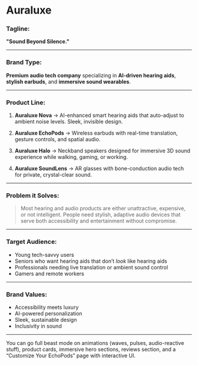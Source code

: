 # Auraluxe

### Tagline:

**"Sound Beyond Silence."**

---

### Brand Type:

**Premium audio tech company** specializing in **AI-driven hearing aids**, **stylish earbuds**, and **immersive sound wearables**.

---

### Product Line:

1. **Auraluxe Nova**
   → AI-enhanced smart hearing aids that auto-adjust to ambient noise levels. Sleek, invisible design.

2. **Auraluxe EchoPods**
   → Wireless earbuds with real-time translation, gesture controls, and spatial audio.

3. **Auraluxe Halo**
   → Neckband speakers designed for immersive 3D sound experience while walking, gaming, or working.

4. **Auraluxe SoundLens**
   → AR glasses with bone-conduction audio tech for private, crystal-clear sound.

---

### Problem it Solves:

> Most hearing and audio products are either unattractive, expensive, or not intelligent. People need stylish, adaptive audio devices that serve both accessibility and entertainment without compromise.

---

### Target Audience:

* Young tech-savvy users
* Seniors who want hearing aids that don’t *look* like hearing aids
* Professionals needing live translation or ambient sound control
* Gamers and remote workers

---

### Brand Values:

* Accessibility meets luxury
* AI-powered personalization
* Sleek, sustainable design
* Inclusivity in sound

---

You can go full beast mode on animations (waves, pulses, audio-reactive stuff), product cards, immersive hero sections, reviews section, and a “Customize Your EchoPods” page with interactive UI.